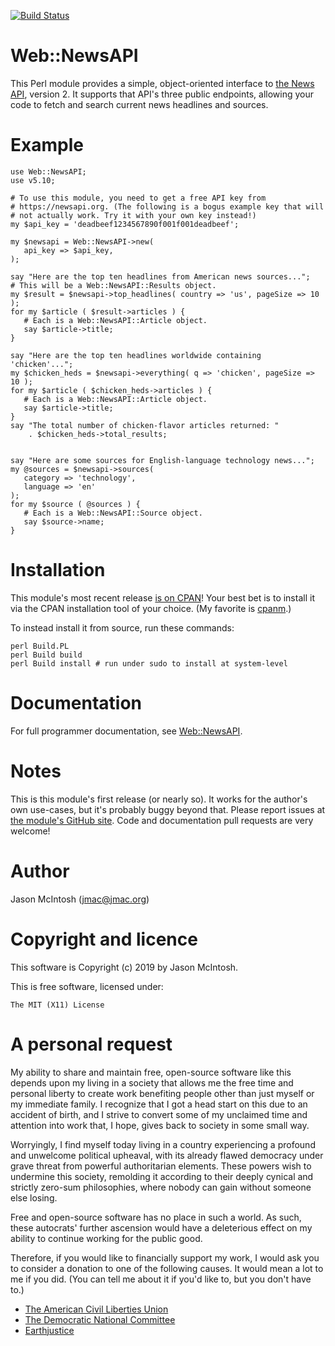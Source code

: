 [![Build Status](https://travis-ci.com/jmacdotorg/newsapi-perl.svg?branch=master)](https://travis-ci.com/jmacdotorg/newsapi-perl)
# Web::NewsAPI

This Perl module provides a simple, object-oriented interface to
[the News API](https://newsapi.org), version 2. It supports that API's
three public endpoints, allowing your code to fetch and search current
news headlines and sources.

# Example

    use Web::NewsAPI;
    use v5.10;

    # To use this module, you need to get a free API key from
    # https://newsapi.org. (The following is a bogus example key that will
    # not actually work. Try it with your own key instead!)
    my $api_key = 'deadbeef1234567890f001f001deadbeef';

    my $newsapi = Web::NewsAPI->new(
       api_key => $api_key,
    );

    say "Here are the top ten headlines from American news sources...";
    # This will be a Web::NewsAPI::Results object.
    my $result = $newsapi->top_headlines( country => 'us', pageSize => 10 );
    for my $article ( $result->articles ) {
       # Each is a Web::NewsAPI::Article object.
       say $article->title;
    }

    say "Here are the top ten headlines worldwide containing 'chicken'...";
    my $chicken_heds = $newsapi->everything( q => 'chicken', pageSize => 10 );
    for my $article ( $chicken_heds->articles ) {
       # Each is a Web::NewsAPI::Article object.
       say $article->title;
    }
    say "The total number of chicken-flavor articles returned: "
        . $chicken_heds->total_results;


    say "Here are some sources for English-language technology news...";
    my @sources = $newsapi->sources(
       category => 'technology',
       language => 'en'
    );
    for my $source ( @sources ) {
       # Each is a Web::NewsAPI::Source object.
       say $source->name;
    }

# Installation

This module's most recent release [is on CPAN](https://metacpan.org/pod/Web::NewsAPI)! Your best
bet is to install it via the CPAN installation tool of your choice. (My
favorite is [cpanm](https://metacpan.org/pod/App::cpanminus).)

To instead install it from source, run these commands:

    perl Build.PL
    perl Build build
    perl Build install # run under sudo to install at system-level

# Documentation

For full programmer documentation, see [Web::NewsAPI](https://metacpan.org/pod/Web::NewsAPI).

# Notes

This is this module's first release (or nearly so). It works for the
author's own use-cases, but it's probably buggy beyond that. Please
report issues at [the module's GitHub
site](https://github.com/jmacdotorg/newsapi-perl). Code and documentation
pull requests are very welcome!

# Author

Jason McIntosh (jmac@jmac.org)

# Copyright and licence

This software is Copyright (c) 2019 by Jason McIntosh.

This is free software, licensed under:

    The MIT (X11) License

# A personal request

My ability to share and maintain free, open-source software like this
depends upon my living in a society that allows me the free time and
personal liberty to create work benefiting people other than just myself
or my immediate family. I recognize that I got a head start on this due
to an accident of birth, and I strive to convert some of my unclaimed
time and attention into work that, I hope, gives back to society in some
small way.

Worryingly, I find myself today living in a country experiencing a
profound and unwelcome political upheaval, with its already flawed
democracy under grave threat from powerful authoritarian elements. These
powers wish to undermine this society, remolding it according to their
deeply cynical and strictly zero-sum philosophies, where nobody can gain
without someone else losing.

Free and open-source software has no place in such a world. As such,
these autocrats' further ascension would have a deleterious effect on my
ability to continue working for the public good.

Therefore, if you would like to financially support my work, I would ask
you to consider a donation to one of the following causes. It would mean
a lot to me if you did. (You can tell me about it if you'd like to, but
you don't have to.)

- [The American Civil Liberties Union](https://aclu.org)
- [The Democratic National Committee](https://democrats.org)
- [Earthjustice](https://earthjustice.org)
